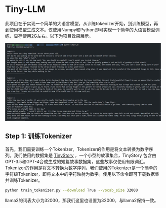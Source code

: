 # Tiny-LLM

此项目在于实现一个简单的大语言模型，从训练tokenizer开始，到训练模型，再到使用模型生成文本。仅使用Numpy和Python即可实现一个简单的大语言模型训练，显存使用2G左右。以下为项目效果展示。

![](./images/show.png)

## Step 1: 训练Tokenizer

首先，我们需要训练一个Tokenizer，Tokenizer的作用是将文本转换为数字序列。我们使用的数据集是 [TinyStory](https://www.modelscope.cn/datasets/AI-ModelScope/TinyStories) ，一个小型的故事集合，TinyStory 包含由GPT-3.5和GPT-4合成生成的短篇故事数据集，这些故事仅使用有限词汇。Tokenizer的作用是将文本转换为数字序列，我们使用的Tokenizer是一个简单的字符级Tokenizer，即将文本中的字符映射为数字。使用以下命令即可下载数据集并训练Tokenizer。

```bash
python train_tokenizer.py --download True --vocab_size 32000
```

llama2的词表大小为32000，那我们这里也设置为32000，与llama2保持一致。
